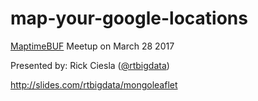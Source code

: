 # map-your-google-locations
[MaptimeBUF](http://maptime.io/buffalo/) Meetup on March 28 2017

Presented by: Rick Ciesla ([@rtbigdata](https://github.com/rtbigdata))

http://slides.com/rtbigdata/mongoleaflet
